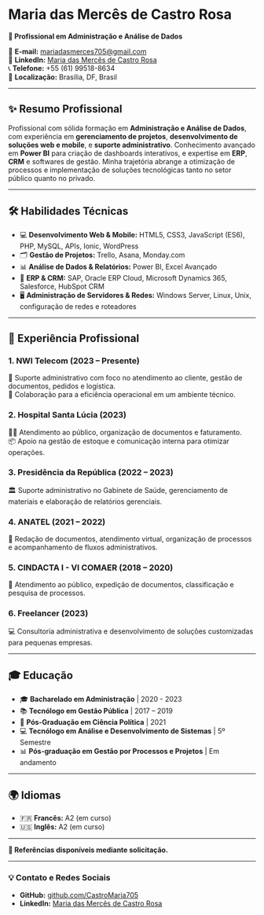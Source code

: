 # Maria das Mercês de Castro Rosa

**💼 Profissional em Administração e Análise de Dados**

📧 **E-mail:** [mariadasmerces705@gmail.com](mailto:mariadasmerces705@gmail.com)  
🔗 **LinkedIn:** [Maria das Mercês de Castro Rosa](https://www.linkedin.com/in/maria-castro-889465132/)  
📞 **Telefone:** +55 (61) 99518-8634  
📍 **Localização:** Brasília, DF, Brasil

---

## ✨ Resumo Profissional

Profissional com sólida formação em **Administração e Análise de Dados**, com experiência em **gerenciamento de projetos**, **desenvolvimento de soluções web e mobile**, e **suporte administrativo**. Conhecimento avançado em **Power BI** para criação de dashboards interativos, e expertise em **ERP**, **CRM** e softwares de gestão. Minha trajetória abrange a otimização de processos e implementação de soluções tecnológicas tanto no setor público quanto no privado.

---

## 🛠️ Habilidades Técnicas

- 💻 **Desenvolvimento Web & Mobile:** HTML5, CSS3, JavaScript (ES6), PHP, MySQL, APIs, Ionic, WordPress  
- 🗂️ **Gestão de Projetos:** Trello, Asana, Monday.com  
- 📊 **Análise de Dados & Relatórios:** Power BI, Excel Avançado  
- 🏢 **ERP & CRM:** SAP, Oracle ERP Cloud, Microsoft Dynamics 365, Salesforce, HubSpot CRM  
- 🖥️ **Administração de Servidores & Redes:** Windows Server, Linux, Unix, configuração de redes e roteadores  

---

## 💼 Experiência Profissional

### 1. **NWI Telecom (2023 – Presente)**  
📂 Suporte administrativo com foco no atendimento ao cliente, gestão de documentos, pedidos e logística.  
🤝 Colaboração para a eficiência operacional em um ambiente técnico.

### 2. **Hospital Santa Lúcia (2023)**  
👩‍⚕️ Atendimento ao público, organização de documentos e faturamento.  
📦 Apoio na gestão de estoque e comunicação interna para otimizar operações.

### 3. **Presidência da República (2022 – 2023)**  
🏛️ Suporte administrativo no Gabinete de Saúde, gerenciamento de materiais e elaboração de relatórios gerenciais.

### 4. **ANATEL (2021 – 2022)**  
📝 Redação de documentos, atendimento virtual, organização de processos e acompanhamento de fluxos administrativos.

### 5. **CINDACTA I - VI COMAER (2018 – 2020)**  
📨 Atendimento ao público, expedição de documentos, classificação e pesquisa de processos.

### 6. **Freelancer (2023)**  
💻 Consultoria administrativa e desenvolvimento de soluções customizadas para pequenas empresas.

---

## 🎓 Educação

- 🎓 **Bacharelado em Administração** | 2020 - 2023  
- 📚 **Tecnólogo em Gestão Pública** | 2017 – 2019  
- 🏫 **Pós-Graduação em Ciência Política** | 2021  
- 💻 **Tecnólogo em Análise e Desenvolvimento de Sistemas** | 5º Semestre  
- 📊 **Pós-graduação em Gestão por Processos e Projetos** | Em andamento

---

## 🌍 Idiomas

- 🇫🇷 **Francês:** A2 (em curso)  
- 🇺🇸 **Inglês:** A2 (em curso)

---

**📌 Referências disponíveis mediante solicitação.**

---

### 💡 Contato e Redes Sociais

- **GitHub:** [github.com/CastroMaria705](#)  
- **LinkedIn:** [Maria das Mercês de Castro Rosa](https://www.linkedin.com/in/maria-castro-889465132/)
